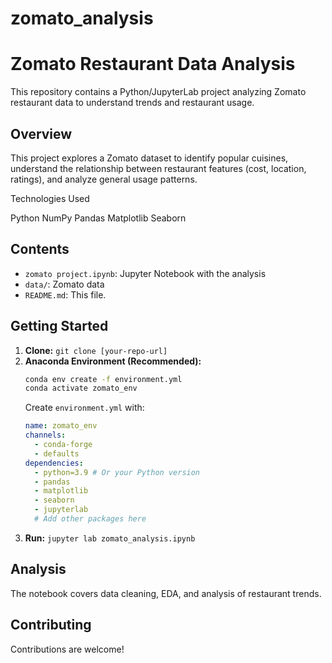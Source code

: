 # zomato_analysis
# Zomato Restaurant Data Analysis

This repository contains a Python/JupyterLab project analyzing Zomato restaurant data to understand trends and restaurant usage.

## Overview

This project explores a Zomato dataset to identify popular cuisines, understand the relationship between restaurant features (cost, location, ratings), and analyze general usage patterns.

Technologies Used

Python
NumPy
Pandas
Matplotlib
Seaborn

## Contents

*   `zomato project.ipynb`: Jupyter Notebook with the analysis
*   `data/`:  Zomato data
*   `README.md`: This file.

## Getting Started

1.  **Clone:** `git clone [your-repo-url]`
2.  **Anaconda Environment (Recommended):**
    ```bash
    conda env create -f environment.yml  
    conda activate zomato_env       
    ```
    Create `environment.yml` with:
    ```yaml
    name: zomato_env
    channels:
      - conda-forge
      - defaults
    dependencies:
      - python=3.9 # Or your Python version
      - pandas
      - matplotlib
      - seaborn
      - jupyterlab
      # Add other packages here
    ```
4.  **Run:** `jupyter lab zomato_analysis.ipynb`

## Analysis

The notebook covers data cleaning, EDA, and analysis of restaurant trends.

## Contributing

Contributions are welcome!
